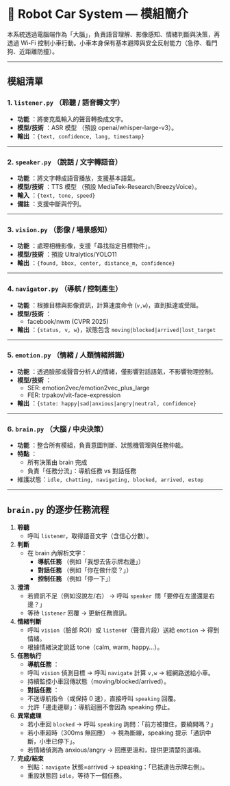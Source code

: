 
# 🤖 Robot Car System — 模組簡介

本系統透過電腦端作為「大腦」，負責語音理解、影像感知、情緒判斷與決策，再透過 Wi-Fi 控制小車行動。小車本身保有基本避障與安全反射能力（急停、看門狗、近距離防撞）。

---

## 模組清單

### 1. `listener.py` （聆聽 / 語音轉文字）

* **功能** ：將麥克風輸入的聲音轉換成文字。
* **模型/技術** ：ASR 模型 （預設 openai/whisper-large-v3）。
* **輸出** ：`{text, confidence, lang, timestamp}`

---

### 2. `speaker.py` （說話 / 文字轉語音）

* **功能** ：將文字轉成語音播放，支援基本語氣。
* **模型/技術** ：TTS 模型 （預設 MediaTek-Research/BreezyVoice）。
* **輸入** ：`{text, tone, speed}`
* **備註** ：支援中斷與佇列。

---

### 3. `vision.py` （影像 / 場景感知）

* **功能** ：處理相機影像，支援「尋找指定目標物件」。
* **模型/技術** ：預設 Ultralytics/YOLO11
* **輸出** ：`{found, bbox, center, distance_m, confidence}`

---

### 4. `navigator.py` （導航 / 控制產生）

* **功能** ：根據目標與影像資訊，計算速度命令 (`v,w`)，直到抵達或受阻。
* **模型/技術** ：
  * facebook/nwm (CVPR 2025)
* **輸出** ：`{status, v, w}`，狀態包含 `moving|blocked|arrived|lost_target`

---

### 5. `emotion.py` （情緒 / 人類情緒辨識）

* **功能** ：透過臉部或聲音分析人的情緒，僅影響對話語氣，不影響物理控制。
* **模型/技術** ：
  * SER: emotion2vec/emotion2vec_plus_large
  * FER: trpakov/vit-face-expression
* **輸出** ：`{state: happy|sad|anxious|angry|neutral, confidence}`

---

### 6. `brain.py` （大腦 / 中央決策）

* **功能** ：整合所有模組，負責意圖判斷、狀態機管理與任務仲裁。
* **特點** ：
  * 所有決策由 brain 完成
  * 負責「任務分流」：導航任務 vs 對話任務
* 維護狀態：`idle, chatting, navigating, blocked, arrived, estop`

---

## `brain.py` 的逐步任務流程

1. **聆聽**
   * 呼叫 `listen`er，取得語音文字（含信心分數）。
2. **判斷**
   * 在 brain 內解析文字：
     * **導航任務** （例如「我想去告示牌右邊」）
     * **對話任務** （例如「你在做什麼？」）
     * **控制任務** （例如「停一下」）
3. **澄清**
   * 若資訊不足（例如沒說左/右） → 呼叫 `speaker `問「要停在左邊還是右邊？」
   * 等待 `listener` 回覆 → 更新任務資訊。
4. **情緒判斷**
   * 呼叫 `vision`（臉部 ROI）或 `listen`er（聲音片段）送給 `emotion` → 得到情緒。
   * 根據情緒決定說話 tone（calm, warm, happy…）。
5. **任務執行**
   * **導航任務** ：
   * 呼叫 `vision` 偵測目標 → 呼叫 `navigate` 計算 `v,w` → 經網路送給小車。
   * 持續監控小車回傳狀態（moving/blocked/arrived）。
   * **對話任務** ：
   * 不送導航指令（或保持 0 速），直接呼叫 `speaking` 回覆。
   * 允許「邊走邊聊」：導航迴圈不會因為 speaking 停止。
6. **異常處理**
   * 若小車回 `blocked` → 呼叫 `speaking` 詢問：「前方被擋住，要繞開嗎？」
   * 若小車超時（300ms 無回應） → 視為斷線，speaking 提示「通訊中斷，小車已停下」。
   * 若情緒偵測為 anxious/angry → 回應更溫和，提供更清楚的選項。
7. **完成/結束**
   * 到點：`navigate` 狀態=arrived → speaking：「已抵達告示牌右側」。
   * 重設狀態回 `idle`，等待下一個任務。
